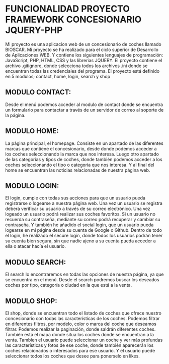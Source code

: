 # FUNCIONALIDAD PROYECTO FRAMEWORK CONCESIONARIO JQUERY-PHP

Mi proyecto es una aplicacion web de un concesionario de coches llamado BIOSCAR. 
Mi proyecto se ha realizado para el ciclo superior de Desarrollo de Aplicaciones WEB. Y contiene los siguientes lenguajes de programación:
JavaScript, PHP, HTML, CSS y las líbrerias JQUERY. El proyecto contiene el archivo .gitignore, donde selecciona todos los archivos .ini donde se encuentran todas las credenciales del programa.
El proyecto está definido en 5 modulos; contact, home, login, search y shop

## MODULO CONTACT:

Desde el menú podemos acceder al modulo de contact donde se encuentra un formulario para contactar a través de un servidor de correo al soporte de la página.

## MODULO HOME:

La página principal, el homepage. Consiste en un apartado de las diferentes marcas que contiene el concesionario, desde donde podemos acceder a los coches seleccionando la marca que nos interesa. Luego otro apartado de las categorias y tipos de coches, donde también podemos acceder a los coches seleccionando el tipo o categoría que nos interesa. Y al final del home se encuentran las noticias relacionadas de nuestra página web.

## MODULO LOGIN:

El login, cumple con todas sus acciones para que un usuario pueda registrarse o logearse a nuestra página web. Una vez un usuario se registra deberá verificar su usuario a través de su correo electrónico. Una vez logeado un usuario podrá realizar sus coches favoritos. Si un usuario no recuerda su contraseña, mediante su correo podrá recuperar y cambiar su contraseña. Y también he añadido el social login, que un usuario pueda logearse en mi página desde su cuenta de Google o Github. Dentro de todo el login, he realizado el secure login, donde todos los usuarios podrán tener su cuenta bien segura, sin que nadie ajeno a su cuenta pueda acceder a ella o atacar hacía el usuario.

## MODULO SEARCH:

El search lo encontraremos en todas las opciones de nuestra página, ya que se encuentra en el menú. Desde el search podremos buscar los deseados coches por tipo, categoría o ciudad en la que está a la venta. 

## MODULO SHOP:

El shop, donde se encuentran todo el listado de coches que ofrece nuestro concesionario con todas las características de los coches. Podemos filtrar en diferentes filtros, por modelo, color o marca del coche que deseamos filtrar. Podemos realizar la paginación, donde saldrán diferentes coches. También está el mapa donde situa los coches donde se encuentran a la venta. Tambíen el usuario puede seleccionar un coche y ver más profundas las características y fotos de ese coche, donde también aparecerán los coches relacionados o interesados para ese usuario. Y el usuario puede seleccionar todos los coches que desee para ponerselo en likes.